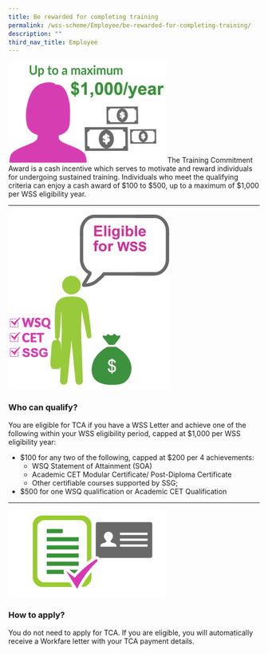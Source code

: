 ```yaml
---
title: Be rewarded for completing training
permalink: /wss-scheme/Employee/be-rewarded-for-completing-training/
description: ""
third_nav_title: Employee
---
```

![](/images/WSS4.png)
The Training Commitment Award is a cash incentive which serves to motivate and reward individuals for undergoing sustained training. Individuals who meet the qualifying criteria can enjoy a cash award of $100 to $500, up to a maximum of $1,000 per WSS eligibility year.

---
![](/images/WSS5.png)
### Who can qualify?
You are eligible for TCA if you have a WSS Letter and achieve one of the following within your WSS eligibility period, capped at $1,000 per WSS eligibility year:
*   $100 for any two of the following, capped at $200 per 4 achievements:
    *   WSQ Statement of Attainment (SOA)
    *   Academic CET Modular Certificate/ Post-Diploma Certificate
    *   Other certifiable courses supported by SSG;
*   $500 for one WSQ qualification or Academic CET Qualification

---
![](/images/WSS14.png)
### How to apply?
You do not need to apply for TCA. If you are eligible, you will automatically receive a Workfare letter with your TCA payment details.